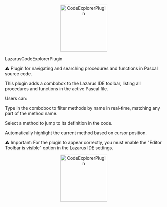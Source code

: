<p align="center">
  <a href="https://github.com/anderbelluno/LazarusCodeExplorerPlugin/blob/main/img/CodeExplorerPlugin.png">
    <img alt="CodeExplorerPlugin" height="150" src="https://github.com/anderbelluno/LazarusCodeExplorerPlugin/blob/main/img/CodeExplorerPlugin.png">
  </a>  
</p>



  
    
    


LazarusCodeExplorerPlugin

⚠️ Plugin for navigating and searching procedures and functions in Pascal source code.

This plugin adds a combobox to the Lazarus IDE toolbar, listing all procedures and functions in the active Pascal file. 

Users can:

Type in the combobox to filter methods by name in real-time, matching any part of the method name.

Select a method to jump to its definition in the code.

Automatically highlight the current method based on cursor position.

⚠️ Important: For the plugin to appear correctly, you must enable the "Editor Toolbar is visible" option in the Lazarus IDE settings.

  
    
    


<p align="center">
  <a href="https://github.com/anderbelluno/LazarusCodeExplorerPlugin/blob/main/img/EditorToolbarSettings">
    <img alt="CodeExplorerPlugin" height="150" src="https://github.com/anderbelluno/LazarusCodeExplorerPlugin/blob/main/img/EditorToolbarSettings.png">
  </a>  
</p>
